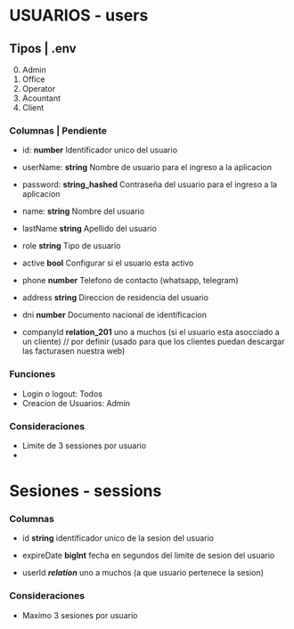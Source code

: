 # USUARIOS - users
## Tipos | .env
0. Admin
1. Office
1. Operator
1. Acountant
1. Client

### Columnas | Pendiente
- id: **number** Identificador unico del usuario
- userName: **string** Nombre de usuario para el ingreso a la aplicacion
- password: **string_hashed** Contraseña del usuario para el ingreso a la aplicacion
- name: **string** Nombre del usuario
- lastName **string** Apellido del usuario
- role **string** Tipo de usuario
- active **bool** Configurar si el usuario esta activo
- phone **number** Telefono de contacto (whatsapp, telegram)
- address **string** Direccion de residencia del usuario
- dni **number** Documento nacional de identificacion

- companyId **relation_201** uno a muchos (si el usuario esta asocciado a un cliente) // por definir (usado para que los clientes puedan descargar las facturasen nuestra web)


### Funciones
- Login o logout: Todos
- Creacion de Usuarios: Admin

### Consideraciones
- Limite de 3 sessiones por usuario
- 

# Sesiones - sessions
### Columnas
- id **string** identificador unico de la sesion del usuario
- expireDate **bigInt** fecha en segundos del limite de sesion del usuario

- userId ***relation*** uno a muchos (a que usuario pertenece la sesion) 


### Consideraciones
- Maximo 3 sesiones por usuario

